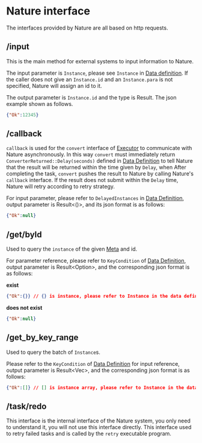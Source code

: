 # Nature interface

The interfaces provided by Nature are all based on http requests.

## /input

This is the main method for external systems to input information to Nature.

The input parameter is `Instance`, please see `Instance` in [Data definition](data-define.md). If the caller does not give an `Instance.id` and an `Instance.para` is not specified, Nature will assign an id to it.

The output parameter is `Instance.id` and the type is Result<u64>. The json example shown as follows.

```json
{"Ok":12345}
```

## /callback

`callback` is used for the `convert` interface of [Executor](executor.md) to communicate with Nature asynchronously. In this way `convert` must immediately return `ConverterReturned::Delay(seconds)` defined in [Data Definition](data-define.md) to tell Nature that the result will be returned within the time given by `Delay`, when After completing the task, `convert` pushes the result to Nature by calling Nature's `callback` interface. If the result does not submit within the `Delay` time, Nature will retry according to retry strategy.

For input parameter, please refer to `DelayedInstances` in [Data Definition](data-define.md), output parameter is Result<()>, and its json format is as follows:

```json
{"Ok":null}
```

## /get/byId

Used to query the `instance` of the given [Meta](meta.md) and id.

For parameter reference, please refer to `KeyCondition` of [Data Definition](data-define.md), output parameter is Result<Option<Instance>>, and the corresponding json format is as follows:

**exist**

```json
{"Ok":{}} // {} is instance, please refer to Instance in the data definition
```

**does not exist**

```json
{"Ok":null}
```

## /get_by_key_range

Used to query the batch of `Instance`s.

Please refer to the `KeyCondition` of [Data Definition](data-define.md) for input reference, output parameter is Result<Vec<Instance>>, and the corresponding json format is as follows:

```json
{"Ok":[]} // [] is instance array, please refer to Instance in the data definition
```

## /task/redo

This interface is the internal interface of the Nature system, you only need to understand it, you will not use this interface directly. This interface used to retry failed tasks and is called by the `retry` executable program.